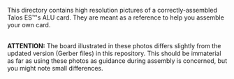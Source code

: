This directory contains high resolution pictures of a correctly-assembled Talos ES™'s ALU card. They are meant as a reference to help you assemble your own card.
<p><br>
<b>ATTENTION:</b> The board illustrated in these photos differs slightly from the updated version (Gerber files) in this repository. This should be immaterial as far as using these photos as guidance during assembly is concerned, but you might note small differences.

